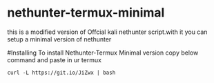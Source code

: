 # nethunter-termux-minimal
this is a modified version of Offcial kali nethunter script.with it you can setup a minimal version of nethunter

#Installing
To install Nethunter-Termux Minimal version copy below command and paste in ur termux
```
curl -L https://git.io/JiZwx | bash 
```
